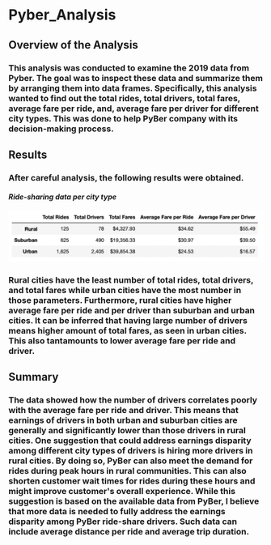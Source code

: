 # **Pyber_Analysis**

## **Overview of the Analysis**

### This analysis was conducted to examine the 2019 data from Pyber. The goal  was to inspect these data and summarize them by arranging them into data frames. Specifically, this analysis wanted to find out the total rides, total drivers, total fares, average fare per ride, and, average fare per driver for different city types. This was done to help PyBer company with its decision-making process.

## **Results**

### After careful analysis, the following results were obtained.
#### *Ride-sharing data per city type*
![This is an image](/Resources/ride-sharing_data.png)

### Rural cities have the least number of total rides, total drivers, and total fares while urban cities have the most number in those parameters. Furthermore, rural cities have higher average fare per ride and per driver than suburban and urban cities. It can be inferred that having large number of drivers means higher amount of total fares, as seen in urban cities. This also tantamounts to lower average fare per ride and driver. 

## **Summary**

### The data showed how the number of drivers correlates poorly with the average fare per ride and driver. This means that earnings of drivers in both urban and suburban cities are generally and significantly lower than those drivers in rural cities. One suggestion that could address earnings disparity among different city types of drivers is hiring more drivers in rural cities. By doing so, PyBer can also meet the demand for rides during peak hours in rural communities. This can also shorten customer wait times for rides during these hours and might improve customer's overall experience. While this suggestion is based on the available data from PyBer, I believe that more data is needed to fully address the earnings disparity among PyBer ride-share drivers. Such data can include average distance per ride and average trip duration. 
